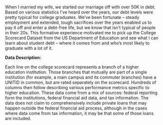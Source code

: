 When I married my wife, we started our marriage off with over 50K in debt. Based on various statistics I’ve heard over the years, our debt levels were pretty typical for college graduates. We’ve been fortunate – steady employment and extended, tough sacrifices over the years enabled us to pay it off and enter a debt-free life, but we know that isn’t typical of people in their 20s. 
This formative experience motivated me to pick up the College Scorecard Dataset from the US Department of Education and see what I can learn about student debt – where it comes from and who’s most likely to graduate with a lot of it.

**Data Description:**

Each line on the college scorecard represents a branch of a higher education institution. Those branches that mutually are part of a single institution (for example, a main campus and its commuter branches) have a UNITID in common, but are rated separately on the scorecard. 
Hundreds of columns then follow describing various performance metrics specific to higher education. These data come from a mix of sources: federal reporting form the institutions, federal financial aid data, and tax information. The data does not claim to comprehensively include private loans that may happen outside the federal financial aid process, although in the cases where data come from tax information, it may be that some of those loans are included. 
